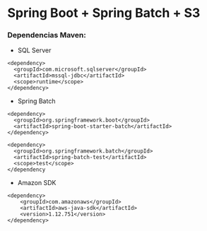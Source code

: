 # Spring Boot + Spring Batch + S3

### Dependencias Maven:

- SQL Server
```
<dependency>
  <groupId>com.microsoft.sqlserver</groupId>
  <artifactId>mssql-jdbc</artifactId>
  <scope>runtime</scope>
</dependency>
```

- Spring Batch
```
<dependency>
  <groupId>org.springframework.boot</groupId>
  <artifactId>spring-boot-starter-batch</artifactId>
</dependency>

<dependency>
  <groupId>org.springframework.batch</groupId>
  <artifactId>spring-batch-test</artifactId>
  <scope>test</scope>
</dependency
```

- Amazon SDK
```
<dependency>
    <groupId>com.amazonaws</groupId>
    <artifactId>aws-java-sdk</artifactId>
    <version>1.12.751</version>
</dependency>
```
